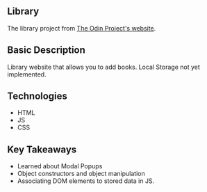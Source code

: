 ## Library
The library project from [The Odin Project's website](https://www.theodinproject.com/paths/full-stack-javascript/courses/javascript/lessons/library).

## Basic Description
Library website that allows you to add books. Local Storage not yet implemented.

## Technologies
- HTML
- JS
- CSS

## Key Takeaways
- Learned about Modal Popups
- Object constructors and object manipulation
- Associating DOM elements to stored data in JS.
